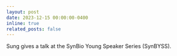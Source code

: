 ```yaml
---
layout: post
date: 2023-12-15 00:00:00-0400
inline: true
related_posts: false
---
```


Sung gives a talk at the SynBio Young Speaker Series (SynBYSS).
